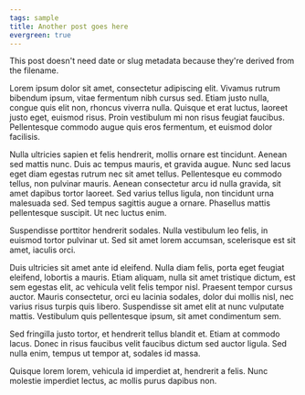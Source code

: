 ```yaml
---
tags: sample
title: Another post goes here
evergreen: true
---
```


This post doesn't need date or slug metadata because they're derived from the filename.

Lorem ipsum dolor sit amet, consectetur adipiscing elit. Vivamus rutrum bibendum ipsum, vitae fermentum nibh cursus sed. Etiam justo nulla, congue quis elit non, rhoncus viverra nulla. Quisque et erat luctus, laoreet justo eget, euismod risus. Proin vestibulum mi non risus feugiat faucibus. Pellentesque commodo augue quis eros fermentum, et euismod dolor facilisis. 

Nulla ultricies sapien et felis hendrerit, mollis ornare est tincidunt. Aenean sed mattis nunc. Duis ac tempus mauris, et gravida augue. Nunc sed lacus eget diam egestas rutrum nec sit amet tellus. Pellentesque eu commodo tellus, non pulvinar mauris. Aenean consectetur arcu id nulla gravida, sit amet dapibus tortor laoreet. Sed varius tellus ligula, non tincidunt urna malesuada sed. Sed tempus sagittis augue a ornare. Phasellus mattis pellentesque suscipit. Ut nec luctus enim.

Suspendisse porttitor hendrerit sodales. Nulla vestibulum leo felis, in euismod tortor pulvinar ut. Sed sit amet lorem accumsan, scelerisque est sit amet, iaculis orci. 

Duis ultricies sit amet ante id eleifend. Nulla diam felis, porta eget feugiat eleifend, lobortis a mauris. Etiam aliquam, nulla sit amet tristique dictum, est sem egestas elit, ac vehicula velit felis tempor nisl. Praesent tempor cursus auctor. Mauris consectetur, orci eu lacinia sodales, dolor dui mollis nisl, nec varius risus turpis quis libero. Suspendisse sit amet elit at nunc vulputate mattis. Vestibulum quis pellentesque ipsum, sit amet condimentum sem. 

Sed fringilla justo tortor, et hendrerit tellus blandit et. Etiam at commodo lacus. Donec in risus faucibus velit faucibus dictum sed auctor ligula. Sed nulla enim, tempus ut tempor at, sodales id massa. 

Quisque lorem lorem, vehicula id imperdiet at, hendrerit a felis. Nunc molestie imperdiet lectus, ac mollis purus dapibus non.
